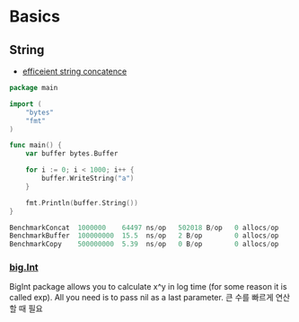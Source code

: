 Basics
========

## String

- [efficeient string concatence](http://stackoverflow.com/questions/1760757/how-to-efficiently-concatenate-strings-in-go)

```Go
package main

import (
    "bytes"
    "fmt"
)

func main() {
    var buffer bytes.Buffer

    for i := 0; i < 1000; i++ {
        buffer.WriteString("a")
    }

    fmt.Println(buffer.String())
}

BenchmarkConcat  1000000    64497 ns/op   502018 B/op   0 allocs/op
BenchmarkBuffer  100000000  15.5  ns/op   2 B/op        0 allocs/op
BenchmarkCopy    500000000  5.39  ns/op   0 B/op        0 allocs/op
```

### [big.Int](http://stackoverflow.com/questions/30182129/calculating-large-exponentiation-in-golang)
BigInt package allows you to calculate x^y in log time (for some reason it is called exp). All you need is to pass nil as a last parameter.
큰 수를 빠르게 연산할 때 필요
